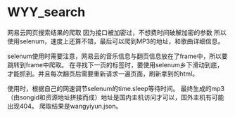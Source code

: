# WYY_search
网易云网页搜索结果的爬取
因为接口被加密过，不想费时间破解加密的参数
所以使用selenum，速度上还算不错，最后可以爬到MP3的地址，和歌曲详细信息。

selenum使用时需要注意，网易云的音乐信息与翻页信息放在了frame中，所以要跳转到frame中爬取。
在寻找下一页的标签时，要使用selenum乡下滑动到底，才能抓到。并且每次翻页后需要重新请求一遍页面，刷新拿到的html。

使用时，根据自己的网速调节selenum的time.sleep等待时间。
最终生成的mp3（由songid和资源地址拼接而成）地址是国内主机访问才可以，国外主机有可能出现404。
爬取结果是wangyiyun.json。
